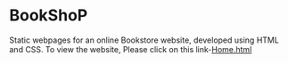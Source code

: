 # BookShoP
Static webpages for an online Bookstore website, developed using HTML and CSS.
To view the website, Please click on this link-[Home.html]()
